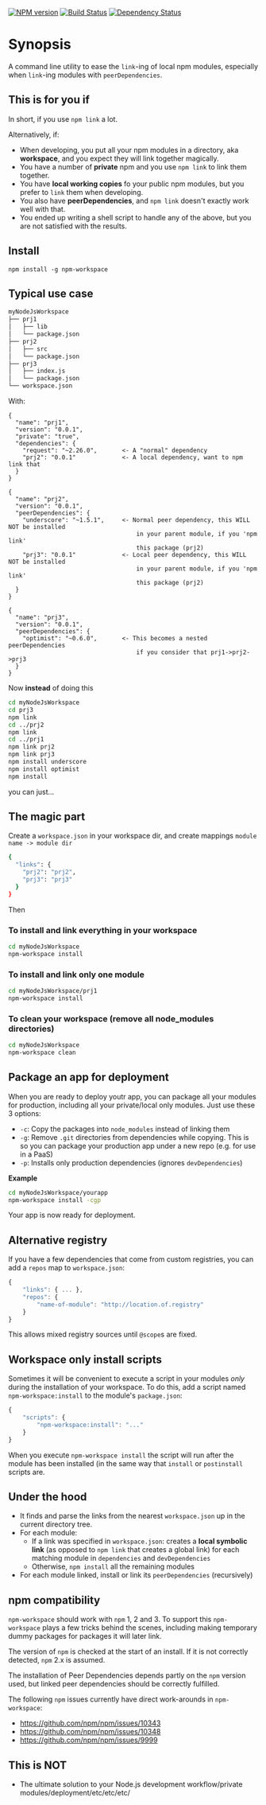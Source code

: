 [![NPM version](https://badge.fury.io/js/npm-workspace.png)](http://badge.fury.io/js/npm-workspace)
[![Build Status](https://travis-ci.org/mariocasciaro/npm-workspace.png)](https://travis-ci.org/mariocasciaro/npm-workspace)
[![Dependency Status](https://david-dm.org/mariocasciaro/npm-workspace.svg)](https://david-dm.org/mariocasciaro/npm-workspace)

# Synopsis

A command line utility to ease the `link`-ing of local npm modules,
especially when `link`-ing modules with `peerDependencies`.

## This is for you if

In short, if you use `npm link` a lot.

Alternatively, if:

- When developing, you put all your npm modules in a directory, aka **workspace**, and you expect they will link together magically.
- You have a number of **private** npm and you use `npm link` to link them together.
- You have **local working copies** fo your public npm modules, but you prefer to `link` them when developing.
- You also have **peerDependencies**, and `npm link` doesn't exactly work well with that.
- You ended up writing a shell script to handle any of the above, but you are not satisfied with the results.

## Install

```
npm install -g npm-workspace
```

## Typical use case

```sh
myNodeJsWorkspace
├── prj1
│   ├── lib
│   └── package.json
├── prj2
│   ├── src
│   └── package.json
├── prj3
│   ├── index.js
│   └── package.json
└── workspace.json
```

With:
```
{
  "name": "prj1",
  "version": "0.0.1",
  "private": "true",
  "dependencies": {
    "request": "~2.26.0",       <- A "normal" dependency
    "prj2": "0.0.1"             <- A local dependency, want to npm link that
  }
}
```

```
{
  "name": "prj2",
  "version": "0.0.1",
  "peerDependencies": {
    "underscore": "~1.5.1",     <- Normal peer dependency, this WILL NOT be installed
                                    in your parent module, if you 'npm link'
                                    this package (prj2)
    "prj3": "0.0.1"             <- Local peer dependency, this WILL NOT be installed
                                    in your parent module, if you 'npm link'
                                    this package (prj2)
  }
}
```

```
{
  "name": "prj3",
  "version": "0.0.1",
  "peerDependencies": {
    "optimist": "~0.6.0",       <- This becomes a nested peerDependencies
                                    if you consider that prj1->prj2->prj3
  }
}
```

Now **instead** of doing this

```sh
cd myNodeJsWorkspace
cd prj3
npm link
cd ../prj2
npm link
cd ../prj1
npm link prj2
npm link prj3
npm install underscore
npm install optimist
npm install
```

you can just...

## The magic part

Create a `workspace.json` in your workspace dir, and create mappings `module name -> module dir`
```sh
{
  "links": {
    "prj2": "prj2",
    "prj3": "prj3"
  }
}
```

Then

### To install and link everything in your workspace
```sh
cd myNodeJsWorkspace
npm-workspace install
```

### To install and link only one module
```sh
cd myNodeJsWorkspace/prj1
npm-workspace install
```

### To clean your workspace (remove all node_modules directories)
```sh
cd myNodeJsWorkspace
npm-workspace clean
```

## Package an app for deployment

When you are ready to deploy youtr app, you can package all your modules for production, including all your private/local only modules. Just use these 3 options:

* `-c`: Copy the packages into `node_modules` instead of linking them
* `-g`: Remove `.git` directories from dependencies while copying. This is so you can package your production app under a new repo (e.g. for use in a PaaS)
* `-p`: Installs only production dependencies (ignores `devDependencies`)

__Example__
```sh
cd myNodeJsWorkspace/yourapp
npm-workspace install -cgp
```

Your app is now ready for deployment.

## Alternative registry

If you have a few dependencies that come from custom registries, you can add a `repos` map to `workspace.json`:

```javascript
{
    "links": { ... },
    "repos": {
        "name-of-module": "http://location.of.registry"
    }
}
```
This allows mixed registry sources until `@scope`s are fixed.

## Workspace only install scripts

Sometimes it will be convenient to execute a script in your modules _only_ during the installation of your workspace.
To do this, add a script named `npm-workspace:install` to the module's `package.json`:

```javascript
{
    "scripts": {
        "npm-workspace:install": "..."
    }
}
```
When you execute `npm-workspace install` the script will run after the module has been installed (in the same way that
`install` or `postinstall` scripts are.

## Under the hood

- It finds and parse the links from the nearest `workspace.json` up in the current directory tree.
- For each module:
    - If a link was specified in `workspace.json`: creates a **local symbolic link** (as opposed to `npm link` that creates a global link) for each matching module in `dependencies` and  `devDependencies`
    - Otherwise, `npm install` all the remaining modules
- For each module linked, install or link its `peerDependencies` (recursively)

## npm compatibility

`npm-workspace` should work with `npm` 1, 2 and 3. To support this `npm-workspace` plays a few tricks behind the scenes, including making temporary dummy packages for packages it will later link.

The version of `npm` is checked at the start of an install. If it is not correctly detected, `npm` 2.x is assumed.

The installation of Peer Dependencies depends partly on the `npm` version used, but linked peer dependencies should be correctly fulfilled.

The following `npm` issues currently have direct work-arounds in `npm-workspace`:
* https://github.com/npm/npm/issues/10343
* https://github.com/npm/npm/issues/10348
* https://github.com/npm/npm/issues/9999

## This is NOT

- The ultimate solution to your Node.js development workflow/private modules/deployment/etc/etc/etc/

